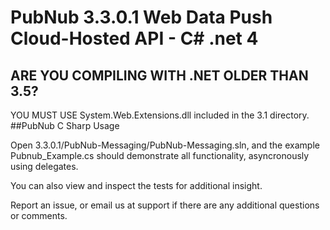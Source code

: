 # PubNub 3.3.0.1 Web Data Push Cloud-Hosted API - C# .net 4
## ARE YOU COMPILING WITH .NET OLDER THAN 3.5?
YOU MUST USE System.Web.Extensions.dll included in the 3.1 directory.
##PubNub C Sharp Usage

Open 3.3.0.1/PubNub-Messaging/PubNub-Messaging.sln, and the example Pubnub_Example.cs should demonstrate all functionality, asyncronously using delegates.

You can also view and inspect the tests for additional insight. 

Report an issue, or email us at support if there are any additional questions or comments.



